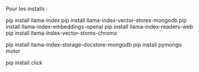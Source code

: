 Pour les installs :

pip install llama-index
pip install llama-index-vector-stores-mongodb
pip install llama-index-embeddings-openai
pip install llama-index-readers-web
pip install llama-index-vector-stores-chroma

pip install llama-index-storage-docstore-mongodb
pip install pymongo motor 
<!-- avec mongo -->


pip install click
